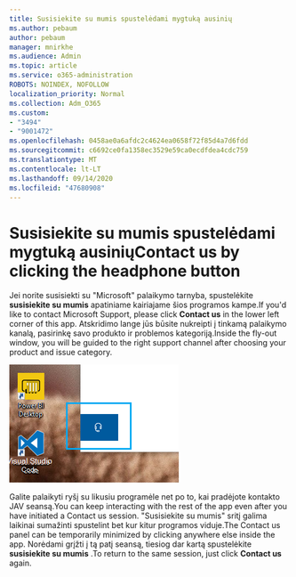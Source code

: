 ```yaml
---
title: Susisiekite su mumis spustelėdami mygtuką ausinių
ms.author: pebaum
author: pebaum
manager: mnirkhe
ms.audience: Admin
ms.topic: article
ms.service: o365-administration
ROBOTS: NOINDEX, NOFOLLOW
localization_priority: Normal
ms.collection: Adm_O365
ms.custom:
- "3494"
- "9001472"
ms.openlocfilehash: 0458ae0a6afdc2c4624ea0658f72f85d4a7d6fdd
ms.sourcegitcommit: c6692ce0fa1358ec3529e59ca0ecdfdea4cdc759
ms.translationtype: MT
ms.contentlocale: lt-LT
ms.lasthandoff: 09/14/2020
ms.locfileid: "47680908"
---
```

# <a name="contact-us-by-clicking-the-headphone-button"></a><span data-ttu-id="8286f-102">Susisiekite su mumis spustelėdami mygtuką ausinių</span><span class="sxs-lookup"><span data-stu-id="8286f-102">Contact us by clicking the headphone button</span></span>

<span data-ttu-id="8286f-103">Jei norite susisiekti su "Microsoft" palaikymo tarnyba, spustelėkite **susisiekite su mumis** apatiniame kairiajame šios programos kampe.</span><span class="sxs-lookup"><span data-stu-id="8286f-103">If you'd like to contact Microsoft Support, please click **Contact us** in the lower left corner of this app.</span></span> <span data-ttu-id="8286f-104">Atskridimo lange jūs būsite nukreipti į tinkamą palaikymo kanalą, pasirinkę savo produkto ir problemos kategoriją.</span><span class="sxs-lookup"><span data-stu-id="8286f-104">Inside the fly-out window, you will be guided to the right support channel after choosing your product and issue category.</span></span>

![Susisiekite su mumis spustelėdami ausinių piktogramą.](media/contact-us-headphone-icon.png)

<span data-ttu-id="8286f-106">Galite palaikyti ryšį su likusiu programėle net po to, kai pradėjote kontakto JAV seansą.</span><span class="sxs-lookup"><span data-stu-id="8286f-106">You can keep interacting with the rest of the app even after you have initiated a Contact us session.</span></span> <span data-ttu-id="8286f-107">"Susisiekite su mumis" sritį galima laikinai sumažinti spustelint bet kur kitur programos viduje.</span><span class="sxs-lookup"><span data-stu-id="8286f-107">The Contact us panel can be temporarily minimized by clicking anywhere else inside the app.</span></span> <span data-ttu-id="8286f-108">Norėdami grįžti į tą patį seansą, tiesiog dar kartą spustelėkite **susisiekite su mumis** .</span><span class="sxs-lookup"><span data-stu-id="8286f-108">To return to the same session, just click **Contact us** again.</span></span>
